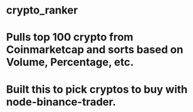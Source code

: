 # crypto_ranker
# Pulls top 100 crypto from Coinmarketcap and sorts based on Volume, Percentage, etc. 
# Built this to pick cryptos to buy with node-binance-trader.
